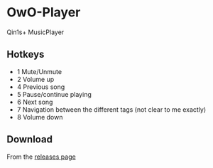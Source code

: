 # OwO-Player
Qin1s+ MusicPlayer

## Hotkeys
- 1 Mute/Unmute
- 2 Volume up
- 4 Previous song
- 5 Pause/continue playing
- 6 Next song
- 7 Navigation between the different tags (not clear to me exactly)
- 8 Volume down

## Download
From the [releases page](https://github.com/AshiVered/OwO-Player/releases)
